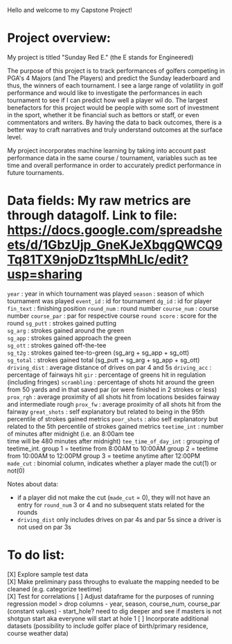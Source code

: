 Hello and welcome to my Capstone Project!

Project overview:
========================================
My project is titled "Sunday Red E." (the E stands for Engineered)

The purpose of this project is to track performances of golfers competing in PGA's 4 Majors (and The Players) and predict the Sunday leaderboard and thus, the winners of each tournament. I see a large range of volatility in golf performance and would like to investigate the performances in each tournament to see if I can predict how well a player wil do. The largest benefactors for this project would be people with some sort of investment in the sport, whether it be financial such as bettors or staff, or even commentators and writers. By having the data to back outcomes, there is a better way to craft narratives and truly understand outcomes at the surface level.

My project incorporates machine learning by taking into account past performance data in the same course / tournament, variables such as tee time and overall performance in order to accurately predict performance in future tournaments. 

Data fields:
My raw metrics are through datagolf.
Link to file: https://docs.google.com/spreadsheets/d/1GbzUjp_GneKJeXbqgQWCQ9Tq81TX9njoDz1tspMhLlc/edit?usp=sharing
=========================================
`year`                : year in which tournament was played
`season`              : season of which tournament was played
`event_id`            : id for tournament
`dg_id`               : id for player
`fin_text`            : finishing position
`round_num`           : round number
`course_num`          : course number
`course_par`          : par for respective course
`round score`         : score for the round
`sg_putt`             : strokes gained putting   
`sg_arg`              : strokes gained around the green  
`sg_app`              : strokes gained approach the green  
`sg_ott`              : strokes gained off-the-tee  
`sg_t2g`              : strokes gained tee-to-green (sg_arg + sg_app + sg_ott)  
`sg_total`            : strokes gained total (sg_putt + sg_arg + sg_app +                               sg_ott)
`driving_dist`        : average distance of drives on par 4 and 5s
`driving_acc`         : percentage of fairways hit
`gir`                 : percentage of greens hit in regulation (including                               fringes)
`scrambling`          : percentage of shots hit around the green from 50 yards                          and in that saved par (or were finished in 2 strokes or                         less)
`prox_rgh`            : average proximity of all shots hit from locations                               besides fairway and intermediate rough
`prox_fw`             : average proximity of all shots hit from the fairway
`great_shots`         : self explanatory but related to being in the 95th                               percentile of  strokes gained metrics
`poor_shots`          : also self explanatory but related to the 5th percentile                         of strokes gained metrics
`teetime_int`         : number of minutes after midnight (i.e. an 8:00am tee   
                        time will be 480 minutes after midnight)
`tee_time_of_day_int` : grouping of teetime_int. 
                        group 1 = teetime from 8:00AM to 10:00AM
                        group 2 = teetime from 10:00AM to 12:00PM
                        group 3 = teetime anytime after 12:00PM
`made_cut`            : binomial column, indicates whether a player made the                            cut(1) or not(0)

Notes about data:
- if a player did not make the cut (`made_cut` = 0), they will not have an entry for `round_num` 3 or 4 and no subsequent stats related for the rounds
- `driving_dist` only includes drives on par 4s and par 5s since a driver is not used on par 3s

To do list:
=========================================
[X] Explore sample test data  
[X] Make preliminary pass throughs to evaluate the mapping needed to be cleaned (e.g. categorize teetime)  
[X] Test for correlations
[ ] Adjust dataframe for the purposes of running regression model
    > drop columns
      - year, season, course_num, course_par (constant values)
      - start_hole? need to dig deeper and see if masters is not shotgun start          aka everyone will start at hole 1
[ ] Incorporate additional datasets (possibility to include golfer place of birth/primary residence, course weather data)  
